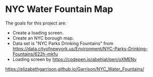 # NYC Water Fountain Map

The goals for this project are:

- Create a loading screen.
- Create an NYC borough map.
- Data set is "NYC Parks Drinking Fountains" from https://data.cityofnewyork.us/Environment/NYC-Parks-Drinking-Fountains/622h-mkfu
- Loading screen by https://codepen.io/abehjat/pen/oXMENv



https://elizabethgarrison.github.io/Garrison/NYC_Water_Fountains/


